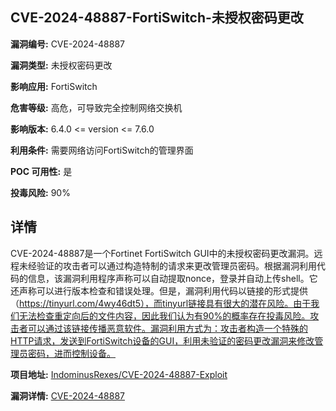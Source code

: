 ## CVE-2024-48887-FortiSwitch-未授权密码更改

**漏洞编号:** CVE-2024-48887

**漏洞类型:** 未授权密码更改

**影响应用:** FortiSwitch

**危害等级:** 高危，可导致完全控制网络交换机

**影响版本:** 6.4.0 <= version <= 7.6.0

**利用条件:** 需要网络访问FortiSwitch的管理界面

**POC 可用性:** 是

**投毒风险:** 90%

## 详情

CVE-2024-48887是一个Fortinet FortiSwitch GUI中的未授权密码更改漏洞。远程未经验证的攻击者可以通过构造特制的请求来更改管理员密码。根据漏洞利用代码的信息，该漏洞利用程序声称可以自动提取nonce，登录并自动上传shell。它还声称可以进行版本检查和错误处理。但是，漏洞利用代码以链接的形式提供（https://tinyurl.com/4wy46dt5），而tinyurl链接具有很大的潜在风险。由于我们无法检查重定向后的文件内容，因此我们认为有90%的概率存在投毒风险。攻击者可以通过该链接传播恶意软件。漏洞利用方式为：攻击者构造一个特殊的HTTP请求，发送到FortiSwitch设备的GUI，利用未验证的密码更改漏洞来修改管理员密码，进而控制设备。

**项目地址:** [IndominusRexes/CVE-2024-48887-Exploit](https://github.com/IndominusRexes/CVE-2024-48887-Exploit)

**漏洞详情:** [CVE-2024-48887](https://nvd.nist.gov/vuln/detail/CVE-2024-48887)